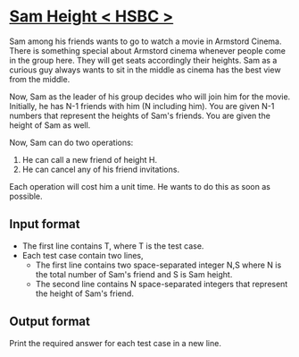 # [Sam Height < HSBC >][link]

Sam among his friends wants to go to watch a movie in Armstord Cinema. There is something special about Armstord cinema whenever people come in the group here. They will get seats accordingly their heights. Sam as a curious guy always wants to sit in the middle as cinema has the best view from the middle.

Now, Sam as the leader of his group decides who will join him for the movie. Initially, he has N-1 friends with him (N including him). You are given N-1 numbers that represent the heights of Sam's friends. You are given the height of Sam as well.

Now, Sam can do two operations:

1. He can call a new friend of height H.
2. He can cancel any of his friend invitations.

Each operation will cost him a unit time. He wants to do this as soon as possible.

## Input format

- The first line contains T, where T is the test case.
- Each test case contain two lines,
  - The first line contains two space-separated integer N,S where N is the total number of Sam's friend and S is Sam height.
  - The second line contains N space-separated integers that represent the height of Sam's friend.

## Output format

Print the required answer for each test case in a new line.

[link]: https://www.hackerearth.com/practice/algorithms/sorting/merge-sort/practice-problems/algorithm/alice-and-marks-hsbc-b18d5d01/
